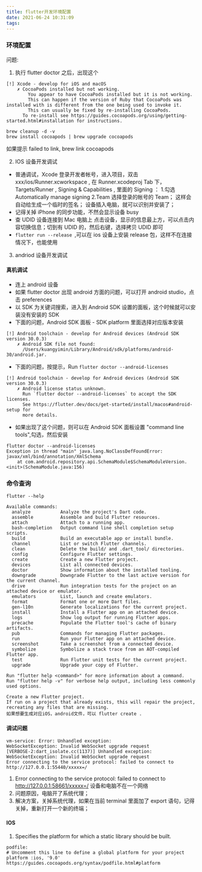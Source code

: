```yaml
---
title: flutter开发环境配置
date: 2021-06-24 10:31:09
tags:
---
```


### 环境配置

问题:

1. 执行 flutter doctor 之后，出现这个

```
[!] Xcode - develop for iOS and macOS
    ✗ CocoaPods installed but not working.
        You appear to have CocoaPods installed but it is not working.
        This can happen if the version of Ruby that CocoaPods was installed with is different from the one being used to invoke it.
        This can usually be fixed by re-installing CocoaPods.
      To re-install see https://guides.cocoapods.org/using/getting-started.html#installation for instructions.
```

```
brew cleanup -d -v
brew install cocoapods | brew upgrade cocoapods
```

如果提示 failed to link, brew link cocoapods

2. IOS 设备开发调试

- 普通调试，Xcode 登录开发者帐号，进入项目，双击 xxx/ios/Runner.xcworkspace , 在 Runner.xcodeproj Tab 下，Targets/Runner , Signing & Capabilities , 里面的 Signing ： 1.勾选 Automatically manage signing 2.Team 选择登录的帐号的 Team； 这样会自动给生成一个临时的签名； 设备插入电脑，就可以识别并安装了；
- 记得关掉 iPhone 的同步功能，不然会显示设备 busy
- 查 UDID
  设备连接到 Mac 电脑上
  点击设备，显示的信息最上方，可以点击内容切换信息；切到有 UDID 的，然后右键，选择拷贝 UDID 即可
- `flutter run --release `,可以在 ios 设备上安装 release 包，这样不在连接情况下，也能使用

3. andriod 设备开发调试

#### 真机调试

- 连上 android 设备
- 如果 flutter doctor 出现 android 方面的问题，可以打开 android studio，点击 preferences
- 以 SDK 为关键词搜索，进入到 Android SDK 设置的面板，这个时候就可以安装没有安装的 SDK
- 下面的问题，Android SDK 面板 - SDK platform 里面选择对应版本安装

```
[!] Android toolchain - develop for Android devices (Android SDK version 30.0.3)
    ✗ Android SDK file not found:
      /Users/kuangyimin/Library/Android/sdk/platforms/android-30/android.jar.
```

- 下面的问题，按提示，Run `flutter doctor --android-licenses`

```
[!] Android toolchain - develop for Android devices (Android SDK version 30.0.3)
    ✗ Android license status unknown.
      Run `flutter doctor --android-licenses` to accept the SDK licenses.
      See https://flutter.dev/docs/get-started/install/macos#android-setup for
      more details.
```

- 如果出现了这个问题，则可以在 Android SDK 面板设置 "command line tools",勾选，然后安装

```
flutter doctor --android-licenses
Exception in thread "main" java.lang.NoClassDefFoundError: javax/xml/bind/annotation/XmlSchema
	at com.android.repository.api.SchemaModule$SchemaModuleVersion.<init>(SchemaModule.java:156)
```

### 命令查询

`flutter --help`

```
Available commands:
  analyze           Analyze the project's Dart code.
  assemble          Assemble and build Flutter resources.
  attach            Attach to a running app.
  bash-completion   Output command line shell completion setup scripts.
  build             Build an executable app or install bundle.
  channel           List or switch Flutter channels.
  clean             Delete the build/ and .dart_tool/ directories.
  config            Configure Flutter settings.
  create            Create a new Flutter project.
  devices           List all connected devices.
  doctor            Show information about the installed tooling.
  downgrade         Downgrade Flutter to the last active version for the current channel.
  drive             Run integration tests for the project on an attached device or emulator.
  emulators         List, launch and create emulators.
  format            Format one or more Dart files.
  gen-l10n          Generate localizations for the current project.
  install           Install a Flutter app on an attached device.
  logs              Show log output for running Flutter apps.
  precache          Populate the Flutter tool's cache of binary artifacts.
  pub               Commands for managing Flutter packages.
  run               Run your Flutter app on an attached device.
  screenshot        Take a screenshot from a connected device.
  symbolize         Symbolize a stack trace from an AOT-compiled Flutter app.
  test              Run Flutter unit tests for the current project.
  upgrade           Upgrade your copy of Flutter.

Run "flutter help <command>" for more information about a command.
Run "flutter help -v" for verbose help output, including less commonly used options.
```

```
Create a new Flutter project.
If run on a project that already exists, this will repair the project, recreating any files that are missing.
如果想要生成对应iOS，android文件，可以 flutter create .
```

#### 调试问题

```
vm-service: Error: Unhandled exception:
WebSocketException: Invalid WebSocket upgrade request
[VERBOSE-2:dart_isolate.cc(1137)] Unhandled exception:
WebSocketException: Invalid WebSocket upgrade request
Error connecting to the service protocol: failed to connect to http://127.0.0.1:55440/xxxxx=/
```

1. Error connecting to the service protocol: failed to connect to http://127.0.0.1:58661/xxxxx=/
   设备和电脑不在一个网络
2. 问题原因，电脑开了系统代理；
3. 解决方案，关掉系统代理，如果在当前 terminal 里面加了 export 语句，记得关掉，重新打开一个新的终端；

#### IOS

1. Specifies the platform for which a static library should be built.

```
podfile:
# Uncomment this line to define a global platform for your project
platform :ios, '9.0'
https://guides.cocoapods.org/syntax/podfile.html#platform
```
